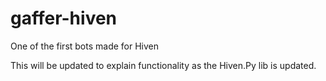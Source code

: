 # gaffer-hiven
One of the first bots made for Hiven

This will be updated to explain functionality as the Hiven.Py lib is updated. 
